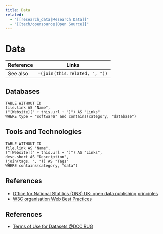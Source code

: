 ```yaml
---
title: Data
related:
  - "[[research_data|Research Data]]"
  - "[[tech/opensource|Open Source]]"
---
```

# Data

| Reference | Links                         |
| --------- | ----------------------------- |
| See also  | `=(join(this.related, ", "))` |

## Databases

```dataview
TABLE WITHOUT ID
file.link AS "Name",
("[Website](" + this.url + ")") AS "Links"
WHERE type = "software" and contains(category, "database")
```


## Tools and Technologies


```dataview
TABLE WITHOUT ID
file.link AS "Name",
("[Website](" + this.url + ")") AS "Links",
desc-short AS "Description",
(join(tags, ", ")) AS "Tags"
WHERE contains(category, "data")
```


## References

- [Office for National Statitics (ONS) UK: open data publishing principles](https://digitalblog.ons.gov.uk/2017/01/06/some-open-data-publishing-principles/)
- [W3C organisation Web Best Practices](https://www.w3.org/TR/dwbp/)


## References

- [Terms of Use for Datasets @DCC RUG](https://www.rug.nl/digital-competence-centre/research-data/archive-and-publish/terms-of-use-v3.pdf)
